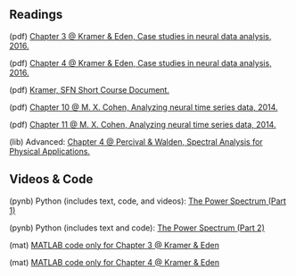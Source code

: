 ## Readings

(pdf) 	[Chapter 3 @ Kramer & Eden, Case studies in neural data analysis, 2016.](https://github.com/Mark-Kramer/BU-MA665-MA666/blob/master/Week-5%20The%20power%20spectrum/Readings/Kramer%20%26%20Eden%20Chapter%203.pdf)

(pdf)   [Chapter 4 @ Kramer & Eden, Case studies in neural data analysis, 2016.]()

(pdf) 	[Kramer, SFN Short Course Document.](https://github.com/Mark-Kramer/BU-MA665-MA666/blob/master/Week-5%20The%20power%20spectrum/Readings/Kramer_SFN_Short_Course.pdf)

(pdf)	  [Chapter 10 @ M. X. Cohen, Analyzing neural time series data, 2014.](https://github.com/Mark-Kramer/BU-MA665-MA666/blob/master/Week-5%20The%20power%20spectrum/Readings/Cohen%20Chapter%2010.pdf)

(pdf) 	[Chapter 11 @ M. X. Cohen, Analyzing neural time series data, 2014.](https://github.com/Mark-Kramer/BU-MA665-MA666/blob/master/Week-5%20The%20power%20spectrum/Readings/Cohen%20Chapter%2011.pdf)

(lib) 	Advanced: [Chapter 4 @ Percival & Walden, Spectral Analysis for Physical Applications.](https://www.cambridge.org/core/books/spectral-analysis-for-physical-applications/A9195239A8965A2C53D43EB2D1B80A33)

## Videos & Code

(pynb)  Python (includes text, code, and videos): [The Power Spectrum (Part 1)](https://github.com/Mark-Kramer/Case-Studies-Python/tree/master/Analysis%20of%20Rhythmic%20Activity%20in%20the%20Scalp%20EEG)

(pynb)  Python (includes text and code): [The Power Spectrum (Part 2)](https://github.com/Mark-Kramer/Case-Studies-Python/tree/master/Analysis%20of%20Rhythmic%20Activity%20in%20the%20Scalp%20EEG)

(mat)   [MATLAB code only for Chapter 3 @ Kramer & Eden](https://github.com/Mark-Kramer/Case-Studies-Kramer-Eden/blob/master/Chapter3/Chapter_3.m)

(mat)   [MATLAB code only for Chapter 4 @ Kramer & Eden](https://github.com/Mark-Kramer/Case-Studies-Kramer-Eden/blob/master/Chapter4/Chapter_4.m)
